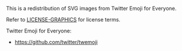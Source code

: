 This is a redistribution of SVG images from Twitter Emoji for Everyone.

Refer to [LICENSE-GRAPHICS](LICENSE-GRAPHICS) for license terms.

Twitter Emoji for Everyone:

  * https://github.com/twitter/twemoji
